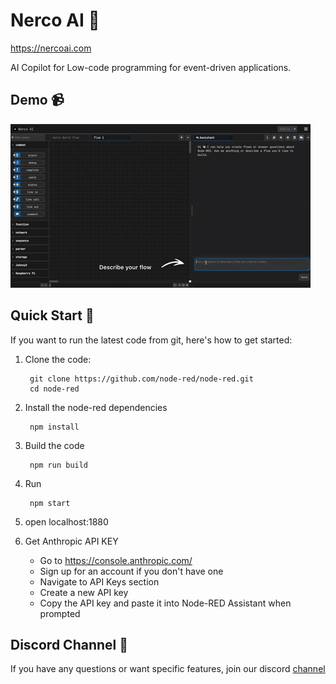 # Nerco AI 👋

https://nercoai.com

AI Copilot for Low-code programming for event-driven applications.
## Demo 📹

![Demo](download.gif)




## Quick Start 🚀

If you want to run the latest code from git, here's how to get started:

1. Clone the code:

        git clone https://github.com/node-red/node-red.git
        cd node-red

2. Install the node-red dependencies

        npm install

3. Build the code

        npm run build

4. Run

        npm start
5. open localhost:1880

6. Get Anthropic API KEY
   - Go to https://console.anthropic.com/
   - Sign up for an account if you don't have one
   - Navigate to API Keys section
   - Create a new API key
   - Copy the API key and paste it into Node-RED Assistant when prompted


## Discord Channel 💬


If you have any questions or want specific features, join our discord [channel](https://discord.gg/DYCBSUew)

